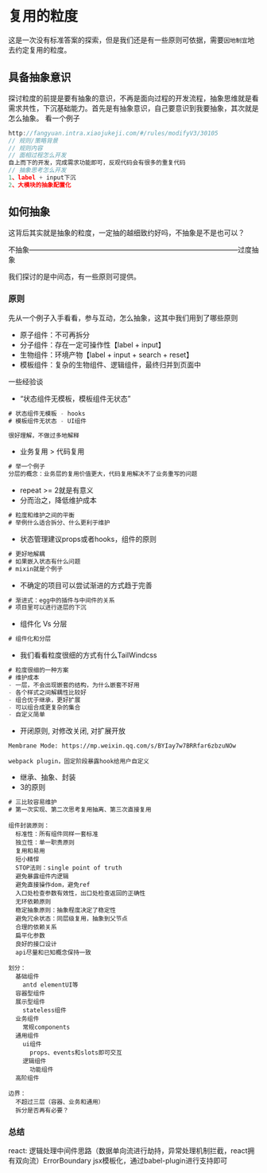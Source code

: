 <!--
 * @Author: dongqingming
 * @Date: 2021-01-22 11:28:16
 * @LastEditTime: 2021-02-03 20:24:57
 * @LastEditors: dongqingming
 * @Description: 复用与配置化
 * @FilePath: /articles/工程/复用与配置化.md
 * @no bug no code
-->
# 复用的粒度
这是一次没有标准答案的探索，但是我们还是有一些原则可依据，需要`因地制宜`地去约定复用的粒度。
## 具备抽象意识
探讨粒度的前提是要有抽象的意识，不再是面向过程的开发流程，抽象思维就是看需求共性，下沉基础能力。首先是有抽象意识，自己要意识到我要抽象，其次就是怎么抽象。
看一个例子
```js
http://fangyuan.intra.xiaojukeji.com/#/rules/modifyV3/30105
// 规则/策略背景
// 规则内容
// 面相过程怎么开发
自上而下的开发，完成需求功能即可，反观代码会有很多的重复代码
// 抽象思考怎么开发
1、label + input下沉
2、大模块的抽象配置化
```
## 如何抽象
这背后其实就是抽象的粒度，一定抽的越细致约好吗，不抽象是不是也可以？

不抽象——————————————————————————————过度抽象

我们探讨的是中间态，有一些原则可提供。
### 原则
先从一个例子入手看看，参与互动，怎么抽象，这其中我们用到了哪些原则
- 原子组件：不可再拆分
- 分子组件：存在一定可操作性【label + input】
- 生物组件：环境产物【label + input + search + reset】
- 模板组件：复杂的生物组件、逻辑组件，最终归并到页面中

一些经验谈
- “状态组件无模板，模板组件无状态”
```js
# 状态组件无模板 - hooks
# 模板组件无状态 - UI组件

很好理解，不做过多地解释
```
- 业务复用 > 代码复用
```js
# 举一个例子
分层的概念：业务层的复用价值更大，代码复用解决不了业务重写的问题
```
- repeat >= 2就是有意义
- 分而治之，降低维护成本
```js
# 粒度和维护之间的平衡
# 举例什么适合拆分、什么更利于维护
```
- 状态管理建议props或者hooks，组件的原则
```js
# 更好地解耦
# 如果嵌入状态有什么问题
# mixin就是个例子
```
- 不确定的项目可以尝试渐进的方式趋于完善
```js
# 渐进式：egg中的插件与中间件的关系
# 项目里可以进行逐层的下沉
```
- 组件化 Vs 分层
```js
# 组件化和分层
```
- 我们看看粒度很细的方式有什么TailWindcss
```js
# 粒度很细的一种方案
# 维护成本
- 一层，不会出现嵌套的结构，为什么嵌套不好用
- 各个样式之间解耦性比较好
- 组合优于继承，更好扩展
- 可以组合成更复杂的集合
- 自定义简单
```
- 开闭原则, 对修改关闭, 对扩展开放
```
Membrane Mode: https://mp.weixin.qq.com/s/BYIay7w7BRRfar6zbzuNOw

webpack plugin，固定阶段暴露hook给用户自定义
```
- 继承、抽象、封装
- 3的原则
```js
# 三比较容易维护
# 第一次实现、第二次思考复用抽离、第三次直接复用
```

```
组件封装原则：
  标准性：所有组件同样一套标准
  独立性：单一职责原则
  复用和易用
  短小精悍
  STOP法则：single point of truth
  避免暴露组件内逻辑
  避免直接操作dom，避免ref
  入口处检查参数有效性，出口处检查返回的正确性
  无环依赖原则
  稳定抽象原则：抽象程度决定了稳定性
  避免冗余状态：同层级复用，抽象到父节点
  合理的依赖关系
  扁平化参数
  良好的接口设计
  api尽量和已知概念保持一致

划分：
  基础组件
    antd elementUI等
  容器型组件
  展示型组件
    stateless组件
  业务组件
    常规components
  通用组件
    ui组件
      props、events和slots即可交互
    逻辑组件
      功能组件
  高阶组件

边界：
  不超过三层（容器、业务和通用）
  拆分是否再有必要？
```

### 总结
react: 逻辑处理中间件思路（数据单向流进行劫持，异常处理机制拦截，react拥有双向流）ErrorBoundary
jsx模板化，通过babel-plugin进行支持即可
